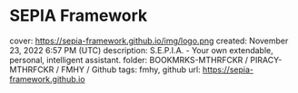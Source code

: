 # SEPIA Framework

cover: https://sepia-framework.github.io/img/logo.png
created: November 23, 2022 6:57 PM (UTC)
description: S.E.P.I.A. - Your own extendable, personal, intelligent assistant.
folder: BOOKMRKS-MTHRFCKR / PIRACY-MTHRFCKR / FMHY / Github
tags: fmhy, github
url: https://sepia-framework.github.io